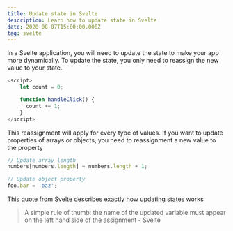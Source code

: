 ```yaml
---
title: Update state in Svelte
description: Learn how to update state in Svelte
date: 2020-08-07T15:00:00.000Z
tag: svelte
---
```

In a Svelte application, you will need to update the state to make your app more dynamically. To update the state, you only need to reassign the new value to your state. 

```javascript
<script>
	let count = 0;

	function handleClick() {
      count += 1;
	}
</script>
```

This reassignment will apply for every type of values. If you want to update properties of arrays or objects, you need to reassignment a new value to the property

```javascript
// Update array length
numbers[numbers.length] = numbers.length + 1;

// Update object property
foo.bar = 'baz';
```

This quote from Svelte describes exactly how updating states works

> A simple rule of thumb: the name of the updated variable must appear on the left hand side of the assignment - Svelte